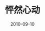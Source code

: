 ---
layout: movie-review
title: 怦然心动
description: >
  我上初高中时广为流传的神作，一个高中秋游的日子在大巴车上看完的。
category: 电影
img: assets/img/movie/before2020/怦然心动.webp
star: 4
date: 2010-09-10
---